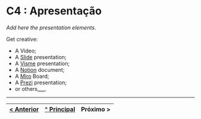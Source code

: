 # C4 : Apresentação

_Add here the presentation elements_. 

Get creative:
* A Vídeo;
* A [Slide](https://www.google.com/slides/about/) presentation;
* A [Visme](https://www.visme.co/presentation-software/) presentation;
* A [Notion](https://www.notion.so/) document;
* A [Miro](https://miro.com/) Board;
* A [Prezi](https://prezi.com/) presentation;
* or others[.](https://genial.ly/)[.](https://www.powtoon.com/)[.](https://www.zoho.com/show/)[.](https://www.haikudeck.com/)[.](https://www.designcap.com/presentation/).

---  
[< Anterior](c3.md) | [^ Principal](https://github.com/exemploTrabalho/report) | Próximo >
:--- | :---: | ---:  
